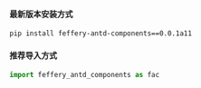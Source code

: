 #### 最新版本安装方式

```bash
pip install feffery-antd-components==0.0.1a11
```

#### 推荐导入方式

```Python
import feffery_antd_components as fac
```